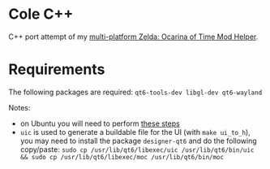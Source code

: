 # Cole C++
C++ port attempt of my [multi-platform Zelda: Ocarina of Time Mod Helper](https://github.com/Yanis42/Cole).

# Requirements
The following packages are required: ``qt6-tools-dev libgl-dev qt6-wayland``

Notes:
- on Ubuntu you will need to perform [these steps](https://askubuntu.com/a/1460243)
- ``uic`` is used to generate a buildable file for the UI (with ``make ui_to_h``), you may need to install the package ``designer-qt6`` and do the following copy/paste: ``sudo cp /usr/lib/qt6/libexec/uic /usr/lib/qt6/bin/uic && sudo cp /usr/lib/qt6/libexec/moc /usr/lib/qt6/bin/moc``
